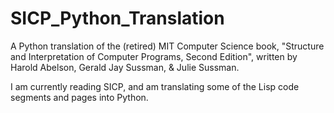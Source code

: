 # SICP_Python_Translation
A Python translation of the (retired) MIT Computer Science book, "Structure and Interpretation of Computer Programs, Second Edition", written by Harold Abelson, Gerald Jay Sussman, & Julie Sussman.


I am currently reading SICP, and  am translating some of the Lisp code segments and pages into Python.
